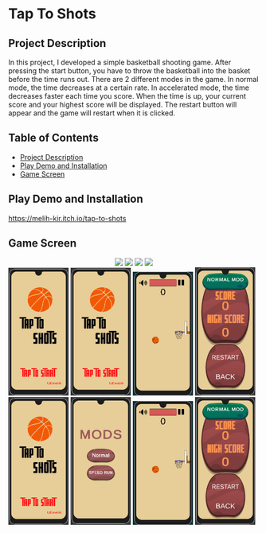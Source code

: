 
# Tap To Shots

## Project Description
In this project, I developed a simple basketball shooting game. After pressing the start button, you have to throw the basketball into the basket before the time runs out. There are 2 different modes in the game. In normal mode, the time decreases at a certain rate. In accelerated mode, the time decreases faster each time you score. When the time is up, your current score and your highest score will be displayed. The restart button will appear and the game will restart when it is clicked.

## Table of Contents

- [Project Description](#Project-Description)
- [Play Demo and Installation](#Live-Demo-and-Installation)
- [Game Screen](#Game-Screen)


## Play Demo and Installation
https://melih-kir.itch.io/tap-to-shots

## Game Screen

<div align="center" dir="auto">
  <a target="_blank" rel="noopener noreferrer" href="/alihandgrmnclr/Vue-TodoApp/blob/main/public/readme-assets/mobile/login.png"><img src="/alihandgrmnclr/Vue-TodoApp/raw/main/public/readme-assets/mobile/login.png" width="24%" style="max-width: 100%;"></a>
  <a target="_blank" rel="noopener noreferrer" href="/alihandgrmnclr/Vue-TodoApp/blob/main/public/readme-assets/mobile/menu.png"><img src="/alihandgrmnclr/Vue-TodoApp/raw/main/public/readme-assets/mobile/menu.png" width="24%" style="max-width: 100%;"></a>
  <a target="_blank" rel="noopener noreferrer" href="/alihandgrmnclr/Vue-TodoApp/blob/main/public/readme-assets/mobile/list.png"><img src="/alihandgrmnclr/Vue-TodoApp/raw/main/public/readme-assets/mobile/list.png" width="24%" style="max-width: 100%;"></a>
  <animated-image data-catalyst="" style="width: 22%;"><a target="_blank" rel="noopener noreferrer" href="/alihandgrmnclr/Vue-TodoApp/blob/main/public/readme-assets/app.gif" data-target="animated-image.originalLink"><img src="/alihandgrmnclr/Vue-TodoApp/raw/main/public/readme-assets/app.gif" style="max-width: 100%; display: inline-block;" data-target="animated-image.originalImage"></a>
      <span class="AnimatedImagePlayer" data-target="animated-image.player" hidden="">
        <a data-target="animated-image.replacedLink" class="AnimatedImagePlayer-images" href="https://github.com/alihandgrmnclr/Vue-TodoApp/blob/main/public/readme-assets/app.gif" target="_blank">
          <span data-target="animated-image.imageContainer">
            <img data-target="animated-image.replacedImage" alt="app.gif" class="AnimatedImagePlayer-animatedImage" src="https://github.com/alihandgrmnclr/Vue-TodoApp/raw/main/public/readme-assets/app.gif" style="display: block; opacity: 1;">
          <canvas class="AnimatedImagePlayer-stillImage" aria-hidden="true" width="183" height="361"></canvas></span>
        </a>
        <button data-target="animated-image.imageButton" class="AnimatedImagePlayer-images" tabindex="-1" aria-label="Play app.gif"></button>
        <span class="AnimatedImagePlayer-controls" data-target="animated-image.controls">
          <button data-target="animated-image.playButton" class="AnimatedImagePlayer-button" aria-label="Play app.gif">
            <svg aria-hidden="true" focusable="false" class="octicon icon-play" width="16" height="16" viewBox="0 0 16 16" fill="none" xmlns="http://www.w3.org/2000/svg">
              <path d="M4 13.5427V2.45734C4 1.82607 4.69692 1.4435 5.2295 1.78241L13.9394 7.32507C14.4334 7.63943 14.4334 8.36057 13.9394 8.67493L5.2295 14.2176C4.69692 14.5565 4 14.1739 4 13.5427Z">
            </path></svg>
            <svg aria-hidden="true" focusable="false" class="octicon icon-pause" width="16" height="16" viewBox="0 0 16 16" xmlns="http://www.w3.org/2000/svg">
              <rect x="4" y="2" width="3" height="12" rx="1"></rect>
              <rect x="9" y="2" width="3" height="12" rx="1"></rect>
            </svg>
          </button>
          <a data-target="animated-image.openButton" aria-label="Open app.gif in new window" class="AnimatedImagePlayer-button" href="https://github.com/alihandgrmnclr/Vue-TodoApp/blob/main/public/readme-assets/app.gif" target="_blank">
            <svg aria-hidden="true" class="octicon" xmlns="http://www.w3.org/2000/svg" viewBox="0 0 16 16" width="16" height="16">
              <path fill-rule="evenodd" d="M10.604 1h4.146a.25.25 0 01.25.25v4.146a.25.25 0 01-.427.177L13.03 4.03 9.28 7.78a.75.75 0 01-1.06-1.06l3.75-3.75-1.543-1.543A.25.25 0 0110.604 1zM3.75 2A1.75 1.75 0 002 3.75v8.5c0 .966.784 1.75 1.75 1.75h8.5A1.75 1.75 0 0014 12.25v-3.5a.75.75 0 00-1.5 0v3.5a.25.25 0 01-.25.25h-8.5a.25.25 0 01-.25-.25v-8.5a.25.25 0 01.25-.25h3.5a.75.75 0 000-1.5h-3.5z"></path>
            </svg>
          </a>
        </span>
      </span></animated-image>
</div>

<img src="./TapToShot/ReadmeAssets/start.png.png" width="24%" style="max-width: 100%;">
<img src="./TapToShot/ReadmeAssets/start.png.png" width="24%" style="max-width: 100%;">
<img src="./TapToShot/ReadmeAssets/game.png.png" width="24%" style="max-width: 100%;">
<img src="./TapToShot/ReadmeAssets/speed.png.png" width="24%" style="max-width: 100%;">

<img src="./TapToShot/ReadmeAssets/start.png.png" alt="racegif" width="24%"/>
<img src="./TapToShot/ReadmeAssets/mod.png.png" alt="racegif" width="24%"/>
<img src="./TapToShot/ReadmeAssets/game.png.png" alt="racegif" width="24%"/>
<img src="./TapToShot/ReadmeAssets/speed.png.png" alt="racegif" width="24%"/>
